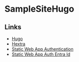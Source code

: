 # SampleSiteHugo


## Links

- [Hugo](https://gohugo.io/)
- [Hextra](https://imfing.github.io/hextra/docs/guide/deploy-site/)
- [Static Web App Authentication](https://learn.microsoft.com/en-us/azure/static-web-apps/authentication-authorization#block-an-authentication-provider)
- [Static Web App Auth Entra Id](https://learn.microsoft.com/en-us/azure/static-web-apps/authentication-custom?tabs=aad%2Cinvitations)